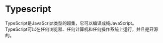 # Typescript
TypeScript是JavaScript类型的超集，它可以编译成纯JavaScript。  
TypeScript可以在任何浏览器、任何计算机和任何操作系统上运行，并且是开源的。